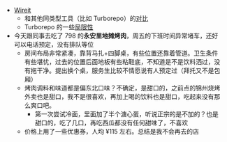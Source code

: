 - [Wireit](https://github.com/google/wireit)
	- 和其他同类型工具（比如 Turborepo）的[对比](https://github.com/google/wireit#related-tools)
	- Turborepo 的一些[局限性](https://t.me/c/1066867565/1091504)
- 今天跟同事去吃了 798 的**永安里地摊烤肉**，周五的下班时间异常堵车，还好可以电话预定，没有排队等位
	- 房间布局非常紧凑，靠背马扎+四脚桌，有些位置还靠着管道。卫生条件有些堪忧，过去的位置后面地板有些粘鞋底，不知道是不是饮料洒过，没有拖干净。提出换个桌，服务生比较不情愿说有人预定过（拜托又不是包厢）
	- 烤肉调料和味道都是偏东北口味？不确定，是甜口的，之前点的锦州烧烤外卖也是甜口，我不是很喜欢，再加上喝的饮料也是甜口，吃起来没有那么爽口吧。
		- 第一次尝试冷面，里面加了半个溏心蛋，听说正宗的是不加的？也是甜口的，吃了几口，再吃西瓜都没有任何甜味了，不喜欢
	- 价格上用了一些优惠券，人均 ¥115 左右。总结是我不会再去的店